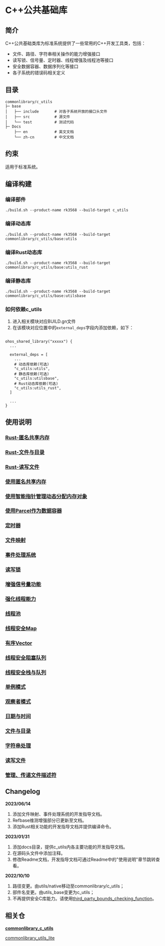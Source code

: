 # C++公共基础库<a name="ZH-CN_TOPIC_0000001148676553"></a>


## 简介<a name="section11660541593"></a>

C++公共基础类库为标准系统提供了一些常用的C++开发工具类，包括：

-   文件、路径、字符串相关操作的能力增强接口
-   读写锁、信号量、定时器、线程增强及线程池等接口
-   安全数据容器、数据序列化等接口
-   各子系统的错误码相关定义

## 目录<a name="section17271017133915"></a>

```
commonlibrary/c_utils
├─ base
│   ├── include       # 对各子系统开放的接口头文件
│   ├── src           # 源文件
│   └── test          # 测试代码
├─ Docs
    ├── en            # 英文文档
    └── zh-cn         # 中文文档
```

## 约束

适用于标准系统。
## 编译构建
### 编译部件
```
./build.sh --product-name rk3568 --build-target c_utils
```

### 编译动态库
```
./build.sh --product-name rk3568 --build-target commonlibrary/c_utils/base:utils
```

### 编译Rust动态库
```
./build.sh --product-name rk3568 --build-target commonlibrary/c_utils/base:utils_rust
```

### 编译静态库
```
./build.sh --product-name rk3568 --build-target commonlibrary/c_utils/base:utilsbase
```
### 如何依赖c_utils
1. 进入相关模块对应BUILD.gn文件
2. 在该模块对应位置中的`external_deps`字段内添加依赖，如下：
```gn

ohos_shared_library("xxxxx") {
  ...

  external_deps = [
    ...
    # 动态库依赖(可选)
    "c_utils:utils",
    # 静态库依赖(可选)
    "c_utils:utilsbase",
    # Rust动态库依赖(可选)
    "c_utils:utils_rust",
  ]

  ...
}
```

## 使用说明

### [Rust-匿名共享内存](https://gitee.com/openharmony/commonlibrary_c_utils/blob/master/docs/zh-cn/c_utils_guide_rust_ashmem.md)
### [Rust-文件与目录](https://gitee.com/openharmony/commonlibrary_c_utils/blob/master/docs/zh-cn/c_utils_guide_rust_directory.md)
### [Rust-读写文件](https://gitee.com/openharmony/commonlibrary_c_utils/blob/master/docs/zh-cn/c_utils_guide_rust_file.md)

### [使用匿名共享内存](https://gitee.com/openharmony/commonlibrary_c_utils/blob/master/docs/zh-cn/c-utils-guide-ashmem.md)
### [使用智能指针管理动态分配内存对象](https://gitee.com/openharmony/commonlibrary_c_utils/blob/master/docs/zh-cn/c-utils-guide-refbase.md)
### [使用Parcel作为数据容器](https://gitee.com/openharmony/commonlibrary_c_utils/blob/master/docs/zh-cn/c-utils-guide-parcel.md)
### [定时器](https://gitee.com/openharmony/commonlibrary_c_utils/blob/master/docs/zh-cn/c_utils_timer.md)
### [文件映射](https://gitee.com/openharmony/commonlibrary_c_utils/blob/master/docs/zh-cn/c_utils_guide_mapped_file.md)
### [事件处理系统](https://gitee.com/openharmony/commonlibrary_c_utils/blob/master/docs/zh-cn/c_utils_guide_event.md)
### [读写锁](https://gitee.com/openharmony/commonlibrary_c_utils/blob/master/docs/zh-cn/c-utils-guide-rwlock.md)
### [增强信号量功能](https://gitee.com/openharmony/commonlibrary_c_utils/blob/master/docs/zh-cn/c-utils-guide-semaphore.md)
### [强化线程能力](https://gitee.com/openharmony/commonlibrary_c_utils/blob/master/docs/zh-cn/c-utils-guide-thread.md)
### [线程池](https://gitee.com/openharmony/commonlibrary_c_utils/blob/master/docs/zh-cn/c_utils_thread_pool.md)


### [线程安全Map](https://gitee.com/openharmony/commonlibrary_c_utils/blob/master/docs/zh-cn/c-utils-guide-safeMap.md)
### [有序Vector](https://gitee.com/openharmony/commonlibrary_c_utils/blob/master/docs/zh-cn/c-utils-guide-sortedVector.md)
### [线程安全阻塞队列](https://gitee.com/openharmony/commonlibrary_c_utils/blob/master/docs/zh-cn/c-utils-guide-safe_block_queue.md)
### [线程安全栈与队列](https://gitee.com/openharmony/commonlibrary_c_utils/blob/master/docs/zh-cn/c-utils-guide-safe_queue.md)

### [单例模式](https://gitee.com/openharmony/commonlibrary_c_utils/blob/master/docs/zh-cn/c-utils-guide-singleton.md)
### [观察者模式](https://gitee.com/openharmony/commonlibrary_c_utils/blob/master/docs/zh-cn/c-utils-guide-observer.md)

### [日期与时间](https://gitee.com/openharmony/commonlibrary_c_utils/blob/master/docs/zh-cn/c-utils-guide-datetime.md)
### [文件与目录](https://gitee.com/openharmony/commonlibrary_c_utils/blob/master/docs/zh-cn/c-utils-guide-directory.md)
### [字符串处理](https://gitee.com/openharmony/commonlibrary_c_utils/blob/master/docs/zh-cn/c-utils-guide-string.md)
### [读写文件](https://gitee.com/openharmony/commonlibrary_c_utils/blob/master/docs/zh-cn/c-utils-guide-file.md)
### [管理、传递文件描述符](https://gitee.com/openharmony/commonlibrary_c_utils/blob/master/docs/zh-cn/c-utils-guide-uniquefd.md)

## Changelog
**2023/06/14**
1. 添加文件映射、事件处理系统的开发指导文档。
2. Refbase维测增强部分已更新至文档。
3. 添加Rust相关功能的开发指导文档并提供编译命令。

**2023/01/31**
1. 添加docs目录，提供c_utils内各主要功能的开发指导文档。
2. 在源码头文件中添加注释。
3. 修改Readme文档，开发指导文档可通过Readme中的"使用说明"章节跳转查看。

**2022/10/10**
1. 路径变更。由utils/native移动至commonlibrary/c_utils；
2. 部件名变更。由utils_base变更为c_utils；
3. 不再提供安全C库能力。请使用[third_party_bounds_checking_function](https://gitee.com/openharmony/third_party_bounds_checking_function)。
## 相关仓<a name="section1249817110914"></a>

**[commonlibrary\_c\_utils](https://gitee.com/openharmony/commonlibrary_c_utils)**

[commonlibrary\_utils\_lite](https://gitee.com/openharmony/commonlibrary_utils_lite)

